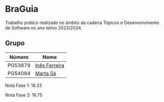 # BraGuia

Trabalho prático realizado no âmbito da cadeira Tópicos e Desenvolvimento de Software no ano letivo 2023/2024.

## Grupo
| Número   | Nome                                               |
| -------- | -------------------------------------------------- |
| PG53879  | [Inês Ferreira](https://github.com/inesferreira18) |
| PG54084  | [Marta Sá](https://github.com/findingmarta)        |

Nota Fase 1: 18.33

Nota Fase 2: 16.75
